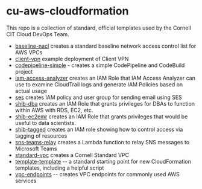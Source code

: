 # cu-aws-cloudformation

This repo is a collection of standard, official templates used by the Cornell CIT Cloud DevOps Team.

- [baseline-nacl](baseline-nacl) creates a standard baseline network access control list for AWS VPCs
- [client-vpn](client-vpn) example deployment of Client VPN
- [codepipeline-simple](codepipeline-simple) - creates a simple CodePipeline and CodeBuild project
- [iam-access-analyzer](iam-access-analyzer) creates an IAM Role that IAM Access Analyzer can use to examine CloudTrail logs and generate IAM Policies based on actual usage
- [ses](ses) creates IAM policy and user group for sending email using SES
- [shib-dba](shib-dba) creates an IAM Role that grants privileges for DBAs to function within AWS with RDS, EC2, etc.
- [shib-ec2emr](shib-ec2emr) creates an IAM Role that grants privileges that would be useful to data scientists.
- [shib-tagged](shib-tagged) creates an IAM role showing how to control access via tagging of resources
- [sns-teams-relay](sns-teams-relay) creates a Lambda function to relay SNS messages to Microsoft Teams
- [standard-vpc](standard-vpc) creates a Cornell Standard VPC
- [template-template](template-template) -- a standard starting point for new CloudFormation templates, including a helpful script
- [vpc-endpoints](vpc-endpoints) -- creates VPC endpoints for commonly used AWS services
